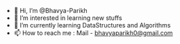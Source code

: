 - 👋 Hi, I’m @Bhavya-Parikh
- 👀 I’m interested in learning new stuffs
- 🌱 I’m currently learning DataStructures and Algorithms
- 📫 How to reach me : Mail - bhavyaparikh0@gmail.com

<!---
Bhavya-Parikh/Bhavya-Parikh is a ✨ special ✨ repository because its `README.md` (this file) appears on your GitHub profile.
You can click the Preview link to take a look at your changes.
--->
